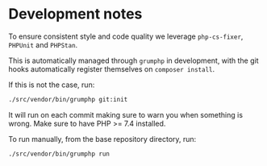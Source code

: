 # Development notes

To ensure consistent style and code quality we leverage `php-cs-fixer`, `PHPUnit` and `PHPStan`.

This is automatically managed through `grumphp` in development, with the git hooks automatically register themselves on `composer install`.

If this is not the case, run:

```bash
./src/vendor/bin/grumphp git:init
```

It will run on each commit making sure to warn you when something is wrong.  Make sure to have PHP >= 7.4 installed.

To run manually, from the base repository directory, run: 

```bash
./src/vendor/bin/grumphp run
```


